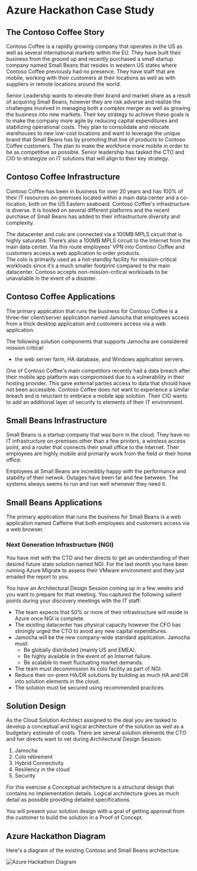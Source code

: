 # Azure Hackathon Case Study


## The Contoso Coffee Story
Contoso Coffee is a rapidly growing company that operates in the US as well as several  international markets within the EU. They have built their business from the ground up and recently purchased a small startup company named Small Beans that resides in western US states where Contoso Coffee previously had no presence. They have staff that are mobile, working with their customers at their locations as well as with suppliers in remote locations around the world.

Senior Leadership wants to elevate their brand and market share as a result of acquiring Small Beans, however they are risk adverse and realize the challenges involved in managing both a complex merger as well as growing the business into new markets.
Their key strategy to achieve these goals is to make the company more agile by reducing capital expenditures and stabilizing operational costs.  They plan to consolidate and relocate warehouses to new low-cost locations and want to leverage the unique brand that Small Beans has by promoting that line of products to Contoso Coffee customers.  The plan to make the workforce more mobile in order to be as competitive as possible. Senior leadership has tasked the CTO and CIO to strategize on IT solutions that will align to their key strategy.

## Contoso Coffee Infrastructure 
Contoso Coffee has been in business for over 20 years and has 100% of their IT resources on-premises located within a main data center and a co-location, both on the US Eastern seaboard.  Contoso Coffee's infrastructure is diverse. It is hosted on several different platforms and the recent purchase of Small Beans has added to their infrastructure diversity and complexity.

The datacenter and colo are connected via a 100MB MPLS circuit that is highly saturated.  There’s also a 100MB MPLS circuit to the Internet from the main data center.  Via this route employees’ VPN into Contoso Coffee and customers access a web application to order products.   
The colo is primarily used as a hot-standby facility for mission-critical workloads since it’s a much smaller footprint compared to the main datacenter.  Contoso accepts non-mission-critical workloads to be unavailable in the event of a disaster.

## Contoso Coffee Applications
The primary application that runs the business for Contoso Coffee is a three-tier client/server application named Jamocha that employees access from a thick desktop application and customers access via a web application.

The following solution components that supports Jamocha are considered mission critical: 
* the web server farm, HA database, and Windows application servers.

One of Contoso Coffee's main competitors recently had a data breach after their mobile app platform was compromised due to a vulnerability in their hosting provider. This gave external parties access to data that should have not been accessible.  Contoso Coffee does not want to experience a similar breach and is reluctant to embrace a mobile app solution. Their CIO wants to add an additional layer of security to elements of their IT environment.

## Small Beans Infrastructure
Small Beans is a startup company that was born in the cloud.  They have no IT infrastructure on-premises other than a few printers, a wireless access point, and a router that connects their  small office to the Internet.  Their employees are highly mobile and primarily work from the field or their home office.

Employees at Small Beans are incredibly happy with the performance and stability of their netwok.  Outages have been far and few between.  The systems always seems to run and run well whenever they need it.

## Small Beans Applications
The primary application that runs the business for Small Beans is a web application named Caffeine that both employees and customers access via a web browser.

### Next Generation Infrastructure (NGI)
You have met with the CTO and her directs to get an understanding of their desired future state solution named NGI.  For the last month you have been running Azure Migrate to assess their VMware environment and they just emailed the report to you.

You have an Architectural Design Session coming up in a few weeks and you want to prepare for that meeting.  You captured the following salient points during your discovery meetings with the IT staff:
* The team expects that 50% or more of their infrastructure will reside in Azure once NGI is complete.
* The existing datacenter has physical capacity however the CFO has strongly urged the CTO to avoid any new capital expenditures.
* Jamocha will be the new company-wide standard application.  Jamocha must:
    * Be globally distributed (mainly US and EMEA).
    * Be highly available in the event of an Internet failure.
    * Be scalable to meet fluctuating market demands.
* The team must decommission its colo facility as part of NGI.
* Reduce their on-prem HA/DR solutions by building as much HA and DR into solution elements in the cloud.
* The solution must be secured using recommended practices.
 
## Solution Design
As the Cloud Solution Architect assigned to the deal you are tasked to develop a conceptual and logical architecture of the solution as well as a  budgetary estimate of costs.  There are several solution elements the CTO and her directs want to vet during Architectural Design Session:
1) Jamocha 
2)	Colo retirement 
3)	Hybrid Connectivity 
4)	Resiliency in the cloud
5)	Security

For this exercise a  Conceptual architecture is a structural design that contains no implementation details. Logical architecture gives as much detail as possible providing detailed specifications.

You will present your solution design with a goal of getting approval from the customer to build the solution in a Proof of Concept.

## Azure Hackathon Diagram
Here's a diagram of the existing Contoso and Small Beans  architecture.

![Azure Hackathon Diagram](https://github.com/JazzyWagdaddy/HybridCloudBootCamp/blob/master/AzureHackathon.png)